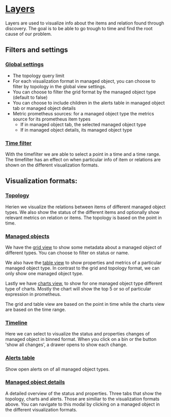 # [Layers](../src/pages/View.tsx)

Layers are used to visualize info about the items and relation found through discovery. The goal is to be able to go trough to time and find the root cause of our problem.

## Filters and settings

### [Global settings](../src/components/ViewSettings.tsx)

- The topology query limit
- For each visualization format in managed object, you can choose to filter by topology in the global view settings.
- You can choose to filter the grid format by the managed object type (default to false)
- You can choose to include children in the alerts table in managed object tab or managed object details
- Metric prometheus sources: for a managed object type the metrics source for its prometheus item types
  - If in managed object tab, the selected managed object type
  - If in managed object details, its managed object type

### [Time filter](../src/components/DateTimeFilterFull.tsx)

With the timefilter we are able to select a point in a time and a time range. The timefilter has an effect on when particular info of item or relations are shown on the different visualization formats.

## Visualization formats:

### [Topology](../src/components/Topology.tsx)

Herien we visualize the relations between items of different managed object types. We also show the status of the different items and optionally show relevant metrics on relation or items. The topology is based on the point in time.

### [Managed objects](../src/components/ViewItemType.tsx)

We have the [grid view](../src/components/ItemTypeGrid.tsx) to show some metadata about a managed object of different types. You can choose to filter on status or name.

We also have the [table view](../src/components/ItemTypeTable.tsx) to show properties and metrics of a particular managed object type. In contrast to the grid and topology format, we can only show one managed object type.

Lastly we have [charts view](../src/components/DashboardItemType.tsx), to show for one managed object type different type of charts. Mostly the chart will show the top 5 or so of particular expression in prometheus.

The grid and table view are based on the point in time while the charts view are based on the time range.

### [Timeline](../src/components/Timeline.tsx)

Here we can select to visualize the status and properties changes of managed object in binned format. When you click on a bin or the button 'show all changes', a drawer opens to show each change.

### [Alerts table](../src/components/OpenAlertsTable.tsx)

Show open alerts on of all managed object types.

### [Managed object details](../src/components/ItemOverview.tsx)

A detailed overview of the status and properties. Three tabs that show the topology, charts and alerts. Those are similiar to the visualization formats above. You can navigate to this modal by clicking on a managed object in the different visualization formats.
